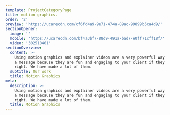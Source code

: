 ```yaml
---
template: ProjectCategoryPage
title: motion graphics.
order: '2'
preview: 'https://ucarecdn.com/cf6fd4a9-9e71-474a-89ac-99899b5ca4d9/'
sectionOpener:
  image: ''
  mobile: 'https://ucarecdn.com/bf4a3bf7-88d9-491a-bad7-e0ff71cff18f/'
  video: '302518461'
sectionOverview:
  content: >-
    Using motion graphics and explainer videos are a very powerful way to convey
    a message because they are fun and engaging to your client if they are made
    right. We have made a lot of them.
  subtitle: Our work
  title: Motion Graphics
meta:
  description: >-
    Using motion graphics and explainer videos are a very powerful way to convey
    a message because they are fun and engaging to your client if they are made
    right. We have made a lot of them.
  title: Motion Graphics
---
```


